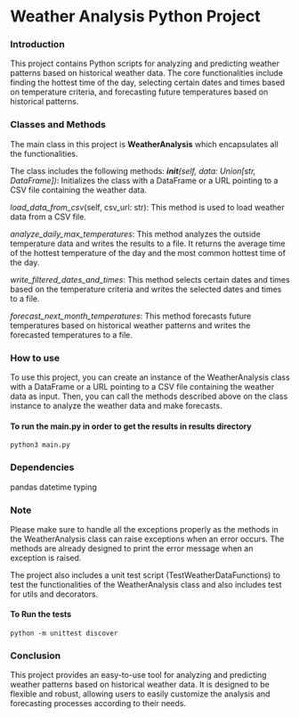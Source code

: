 # Weather Analysis Python Project

### **Introduction**

This project contains Python scripts for analyzing and predicting weather patterns based on historical weather data. 
The core functionalities include finding the hottest time of the day, selecting certain dates and times based on 
temperature criteria, and forecasting future temperatures based on historical patterns.

### **Classes and Methods**

The main class in this project is **WeatherAnalysis** which encapsulates all the functionalities. 

The class includes the following methods:
___init__(self, data: Union[str, DataFrame])_: Initializes the class with a DataFrame or a URL pointing to a CSV file 
containing the weather data.

_load_data_from_csv_(self, csv_url: str): This method is used to load weather data from a CSV file.

_analyze_daily_max_temperatures_: This method analyzes the outside temperature data and writes the results to a file. 
It returns the average time of the hottest temperature of the day and the most common hottest time of the day.

_write_filtered_dates_and_times_: This method selects certain dates and times based on the temperature criteria and 
writes the selected dates and times to a file.

_forecast_next_month_temperatures_: This method forecasts future temperatures based on historical weather patterns and 
writes the forecasted temperatures to a file.

### **How to use**

To use this project, you can create an instance of the WeatherAnalysis class with a DataFrame or a URL pointing to a 
CSV file containing the weather data as input. Then, you can call the methods described above on the class instance to 
analyze the weather data and make forecasts.



#### To run the main.py in order to get the results in results directory

`python3 main.py`

### **Dependencies**

pandas
datetime
typing

### Note

Please make sure to handle all the exceptions properly as the methods in the WeatherAnalysis class can raise exceptions 
when an error occurs. The methods are already designed to print the error message when an exception is raised.

The project also includes a unit test script (TestWeatherDataFunctions) to test the functionalities of 
the WeatherAnalysis class and also includes test for utils and decorators.

#### To Run the tests
`python -m unittest discover`


### **Conclusion**

This project provides an easy-to-use tool for analyzing and predicting weather patterns based on historical weather data. 
It is designed to be flexible and robust, allowing users to easily customize the analysis and forecasting processes 
according to their needs.